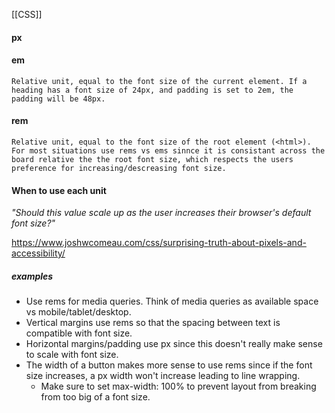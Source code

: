 [[CSS]]

#### px
#### em
	Relative unit, equal to the font size of the current element. If a heading has a font size of 24px, and padding is set to 2em, the padding will be 48px.
#### rem
	Relative unit, equal to the font size of the root element (<html>). For most situations use rems vs ems sinnce it is consistant across the board relative the the root font size, which respects the users preference for increasing/descreasing font size.

#### When to use each unit

*"Should this value scale up as the user increases their browser's default font size?"*

https://www.joshwcomeau.com/css/surprising-truth-about-pixels-and-accessibility/

##### examples
- Use rems for media queries. Think of media queries as available space vs mobile/tablet/desktop. 
- Vertical margins use rems so that the spacing between text is compatible with font size. 
- Horizontal margins/padding use px since this doesn't really make sense to scale with font size.
- The width of a button makes more sense to use rems since if the font size increases, a px width won't increase leading to line wrapping. 
	- Make sure to set max-width: 100% to prevent layout from breaking from too big of a font size.